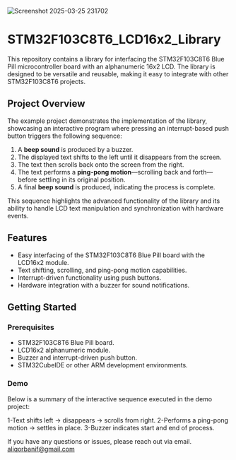 ![Screenshot 2025-03-25 231702](https://github.com/user-attachments/assets/12fc3a5a-a752-4edb-85b6-21c754d53c9f)

# STM32F103C8T6_LCD16x2_Library

This repository contains a library for interfacing the STM32F103C8T6 Blue Pill microcontroller board with an alphanumeric 16x2 LCD. The library is designed to be versatile and reusable, making it easy to integrate with other STM32F103C8T6 projects.

## Project Overview

The example project demonstrates the implementation of the library, showcasing an interactive program where pressing an interrupt-based push button triggers the following sequence:

1. A **beep sound** is produced by a buzzer.
2. The displayed text shifts to the left until it disappears from the screen.
3. The text then scrolls back onto the screen from the right.
4. The text performs a **ping-pong motion**—scrolling back and forth—before settling in its original position.
5. A final **beep sound** is produced, indicating the process is complete.

This sequence highlights the advanced functionality of the library and its ability to handle LCD text manipulation and synchronization with hardware events.

## Features

- Easy interfacing of the STM32F103C8T6 Blue Pill board with the LCD16x2 module.
- Text shifting, scrolling, and ping-pong motion capabilities.
- Interrupt-driven functionality using push buttons.
- Hardware integration with a buzzer for sound notifications.

## Getting Started

### Prerequisites

- STM32F103C8T6 Blue Pill board.
- LCD16x2 alphanumeric module.
- Buzzer and interrupt-driven push button.
- STM32CubeIDE or other ARM development environments.

### Demo

Below is a summary of the interactive sequence executed in the demo project:

1-Text shifts left → disappears → scrolls from right.
2-Performs a ping-pong motion → settles in place.
3-Buzzer indicates start and end of process.

If you have any questions or issues, please reach out via  email. aliqorbanif@gmail.com





